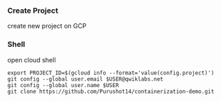 ### Create Project

create new project on GCP 

### Shell

open cloud shell

    export PROJECT_ID=$(gcloud info --format='value(config.project)')
    git config --global user.email $USER@qwiklabs.net
    git config --global user.name $USER
    git clone https://github.com/Purushot14/containerization-demo.git

    